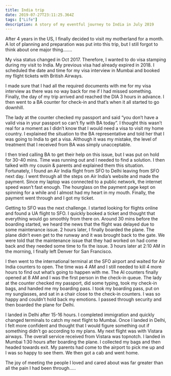 ```yaml
---
title: India trip
date: 2019-07-27T23:11:25.364Z
tags: ["Life"] 
description: A story of my eventful journey to India in July 2019 
---
```


After 4 years in the US, I finally decided to visit my motherland for a month. A lot of planning and preparation was put into this trip, but I still forgot to think about one major thing…….

My visa status changed in Oct 2017. Therefore, I wanted to do visa stamping during my visit to India. My previous visa had already expired in 2018.  I scheduled the date and time for my visa interview in Mumbai and booked my flight tickets with British Airways.

I made sure that I had all the required documents with me for my visa interview as there was no way back for me if I had missed something. Finally, the day of my trip arrived and reached the DIA 3 hours in advance. I then went to a BA counter for check-in and that’s when it all started to go downhill.

The lady at the counter checked my passport and said “you don’t have a valid visa in your passport so can’t fly with BA today”. I thought this wasn’t real for a moment as I didn’t know that I would need a visa to visit my home country. I explained the situation to the BA representative and told her that I was going to India to get a visa. Although it was my mistake, the level of treatment that I received from BA was simply unacceptable.

I then tried calling BA to get their help on this issue, but I was put on hold for 30-40 mins. Time was running out and I needed to find a solution. I then talked with my cousin & parents and explained them this situation. Fortunately, I found an Air India flight from SFO to Delhi leaving from SFO next day. I went through all the steps on Air India’s website and made the payment. Since my laptop was connected to a public network, the internet speed wasn’t fast enough. The hourglass on the payment page kept on spinning for a while and I almost had my heart in my mouth. Finally, the payment went through and I got my ticket.

Getting to SFO was the next challenge. I started looking for flights online and found a UA flight to SFO. I quickly booked a ticket and thought that everything would go smoothly from there on. Around 30 mins before the boarding started, we heard the news that the flight was delayed due to some maintenance issue. 2 hours later, I finally boarded the plane. The plane didn’t even get to the runway and it was brought back to the gate. We were told that the maintenance issue that they had worked on had come back and they needed some time to fix the issue. 3 hours later at 2:10 AM in the morning, I finally left Denver for San Francisco.

I then went to the international terminal at the SFO airport and waited for Air India counters to open. The time was 4 AM and I still needed to kill 4 more hours to find out what’s going to happen with me. The AI counters finally opened at 8 AM and I was the first person in the check-in queue. The lady at the counter checked my passport, did some typing, took my check-in bags, and handed me my boarding pass. I took my boarding pass, put on my sunglasses, and sat in a chair close to the check-in counters. I was so happy and couldn’t hold back my emotions. I passed through security and then boarded the plane for Delhi.

I landed in Delhi after 15-16 hours. I completed immigration and quickly changed terminals to catch my next flight to Mumbai. Once I landed in Delhi, I felt more confident and thought that I would figure something out if something didn’t go according to my plans. My next flight was with Vistara airways. The overall service received from Vistara was topnotch. I landed in Mumbai 1:30 hours after boarding the plane. I collected my bags and then headed towards exit. My parents had come to the airport to pick me up and I was so happy to see them. We then got a cab and went home.

The joy of meeting the people I loved and cared about was far greater than all the pain I had been through…..
